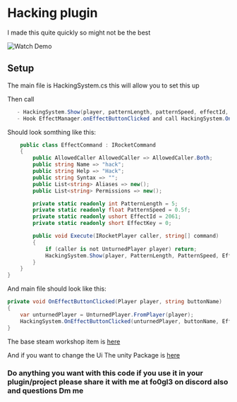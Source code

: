 # Hacking plugin 

I made this quite quickly so might not be the best

![Watch Demo](https://github.com/user-attachments/assets/6e835ce3-9e50-4614-acb2-c3e8dbf3532b)


## Setup
The main file is HackingSystem.cs this will allow you to set this up

Then call
```csharp
   - HackingSystem.Show(player, patternLength, patternSpeed, effectId, effectKey); to start the it
   - Hook EffectManager.onEffectButtonClicked and call HackingSystem.OnEffectButtonClicked(...)
```
Should look somthing like this:
```csharp
    public class EffectCommand : IRocketCommand
    {
        public AllowedCaller AllowedCaller => AllowedCaller.Both;
        public string Name => "hack";
        public string Help => "Hack";
        public string Syntax => "";
        public List<string> Aliases => new();
        public List<string> Permissions => new();

        private static readonly int PatternLength = 5;
        private static readonly float PatternSpeed = 0.5f;
        private static readonly ushort EffectId = 2061;
        private static readonly short EffectKey = 0;

        public void Execute(IRocketPlayer caller, string[] command)
        {
            if (caller is not UnturnedPlayer player) return;
            HackingSystem.Show(player, PatternLength, PatternSpeed, EffectId, EffectKey);
        }
    }
}
```
And main file should look like this:
```csharp
private void OnEffectButtonClicked(Player player, string buttonName)
{
    var unturnedPlayer = UnturnedPlayer.FromPlayer(player);
    HackingSystem.OnEffectButtonClicked(unturnedPlayer, buttonName, EffectKey, EffectId);
}
```

The base steam workshop item is [here](https://steamcommunity.com/sharedfiles/filedetails/?id=3518202291)

And if you want to change the Ui The unity Package is [here](https://github.com/fo0gle/F.HackingSystem/blob/main/Hacking.unitypackage)

### Do anything you want with this code if you  use it in your plugin/project please share it with me at fo0gl3 on discord also and questions Dm me

